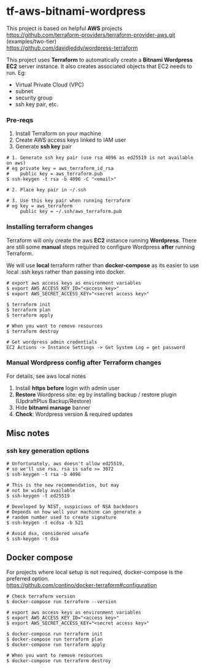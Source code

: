 # tf-aws-bitnami-wordpress

This project is based on helpful **AWS** projects   
https://github.com/terraform-providers/terraform-provider-aws.git (examples/two-tier)  
https://github.com/davidjeddy/wordpress-terraform

This project uses **Terraform** to automatically create a **Bitnami Wordpress EC2** server 
instance.  It also creates associated objects that EC2 needs to run.  Eg: 
- Virtual Private Cloud (VPC)
- subnet
- security group
- ssh key pair, etc.

### Pre-reqs
1. Install Terraform on your machine
2. Create AWS access keys linked to IAM user
3. Generate **ssh key** pair

```
# 1. Generate ssh key pair (use rsa 4096 as ed25519 is not available on aws)
# eg private key = aws_terraform_id_rsa
#    public key = aws_terraform.pub
$ ssh-keygen -t rsa -b 4096 -C "<email>"

# 2. Place key pair in ~/.ssh

# 3. Use this key pair when running terraform
# eg key = aws_terraform
     public key = ~/.ssh/aws_terraform.pub
```

### Installing terraform changes

Terraform will only create the aws **EC2** instance running
**Wordpress**.  There are still some **manual** steps required
to configure Wordpress **after** running Terraform.

We will use **local** terraform rather than **docker-compose** as 
its easier to use local .ssh keys rather than passing into
docker.


```
# export aws access keys as environment variables
$ export AWS_ACCESS_KEY_ID="<access key>"
$ export AWS_SECRET_ACCESS_KEY="<secret access key>"

$ terraform init
$ terraform plan
$ terraform apply

# When you want to remove resources
$ terraform destroy

# Get wordpress admin credentials
EC2 Actions -> Instance Settings -> Get System Log = get password
```

### Manual Wordpress config after Terraform changes

For details, see aws local notes  

1. Install **https before** login with admin user
2. **Restore** Wordpress site: eg by installing backup / restore plugin (UpdraftPlus Backup/Restore)
3. Hide **bitnami manage** banner
4. **Check**: Wordpress version & required updates

## Misc notes

### ssh key generation options
```
# Unfortunately, aws doesn't allow ed25519,
# so we'll use rsa. rsa is safe >= 3072
$ ssh-keygen -t rsa -b 4096

# This is the new recommendation, but may 
# not be widely available
$ ssh-keygen -t ed25519

# Developed by NIST, suspicious of NSA backdoors
# Depends on how well your machine can generate a
# random number used to create signature
$ ssh-keygen -t ecdsa -b 521

# Avoid dsa, considered unsafe
$ ssh-keygen -t dsa
```

## Docker compose

For projects where local setup is not required, docker-compose is the preferred
option.  
https://github.com/contino/docker-terraform#configuration

```
# Check terraform version
$ docker-compose run terraform --version

# export aws access keys as environment variables
$ export AWS_ACCESS_KEY_ID="<access key>"
$ export AWS_SECRET_ACCESS_KEY="<secret access key>"

$ docker-compose run terraform init
$ docker-compose run terraform plan
$ docker-compose run terraform apply

# When you want to remove resources
$ docker-compose run terraform destroy
```